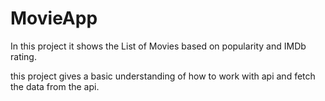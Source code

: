 # MovieApp
In this project it shows the List of Movies based on popularity and IMDb rating.

this project gives a basic understanding of how to work with api and fetch the data from the api.
